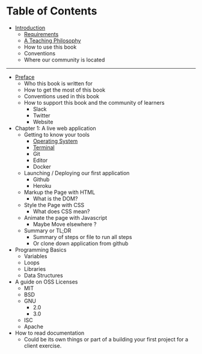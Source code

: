 # Table of Contents

- [Introduction](introduction.md)
  - [Requirements](requirements.md)
  - [A Teaching Philosophy](a-teaching-philosophy.md)
  - How to use this book
  - Conventions
  - Where our community is located 

---

* [Preface](preface.md)
  * Who this book is written for
  * How to get the most of this book
  * Conventions used in this book
  * How to support this book and the community of learners
    * Slack
    * Twitter
    * Website
* Chapter 1: A live web application
  * Getting to know your tools
    * [Operating System](operating-system.md)
    * [Terminal](terminal.md)
    * Git
    * Editor
    * Docker  
  * Launching / Deploying our first application
    * Github
    * Heroku
  * Markup the Page with HTML
    * What is the DOM?
  * Style the Page with CSS
    * What does CSS mean?
  * Animate the page with Javascript
    * Maybe Move elsewhere ?
  * Summary or TL;DR
    * Summary of steps or file to run all steps
    * Or clone down application from github
* Programming Basics
  * Variables
  * Loops
  * Libraries
  * Data Structures
* A guide on OSS Licenses
  * MIT
  * BSD
  * GNU
    * 2.0 
    * 3.0
  * ISC
  * Apache
* How to read documentation
  * Could be its own things or part of a building your first project for a client exercise.

